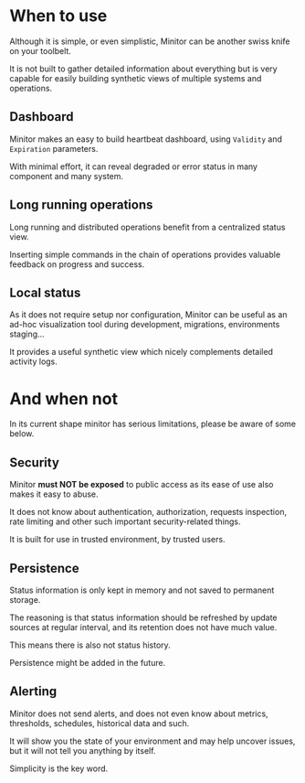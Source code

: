 # When to use

Although it is simple, or even simplistic, Minitor can be another swiss knife on your toolbelt.

It is not built to gather detailed information about everything but is very capable for easily building synthetic views
of multiple systems and operations.

## Dashboard

Minitor makes an easy to build heartbeat dashboard, using `Validity` and `Expiration` parameters.

With minimal effort, it can reveal degraded or error status in many component and many system.

## Long running operations

Long running and distributed operations benefit from a centralized status view.

Inserting simple commands in the chain of operations provides valuable feedback on progress and success.

## Local status

As it does not require setup nor configuration, Minitor can be useful as an ad-hoc visualization tool during development, migrations, environments staging...

It provides a useful synthetic view which nicely complements detailed activity logs.

# And when not

In its current shape minitor has serious limitations, please be aware of some below.

## Security

Minitor __must NOT be exposed__ to public access as its ease of use also makes it easy to abuse.

It does not know about authentication, authorization, requests inspection, rate limiting and other such important security-related things.

It is built for use in trusted environment, by trusted users.

## Persistence

Status information is only kept in memory and not saved to permanent storage.

The reasoning is that status information should be refreshed by update sources at regular interval, and its retention does not have much value.

This means there is also not status history.

Persistence might be added in the future.

## Alerting

Minitor does not send alerts, and does not even know about metrics, thresholds, schedules, historical data and such.

It will show you the state of your environment and may help uncover issues, but it will not tell you anything by itself.

Simplicity is the key word.
